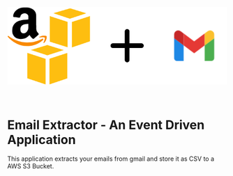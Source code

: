 <div style="text-align:center"><img src="./diagrams/AWS and Gmail.png"/></div>

<br/>
<br/>

# Email Extractor - An Event Driven Application 
This application extracts your emails from gmail and store it as CSV to a AWS S3 Bucket.